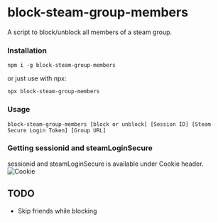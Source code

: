 # block-steam-group-members

A script to block/unblock all members of a steam group.

### Installation

```
npm i -g block-steam-group-members
```

or just use with npx:

```
npx block-steam-group-members
```

### Usage

```
block-steam-group-members [block or unblock] [Session ID] [Steam Secure Login Token] [Group URL]
```

### Getting sessionid and steamLoginSecure

sessionid and steamLoginSecure is available under Cookie header.
![Cookie](https://imgur.com/28ckXRb)


## TODO

- Skip friends while blocking
